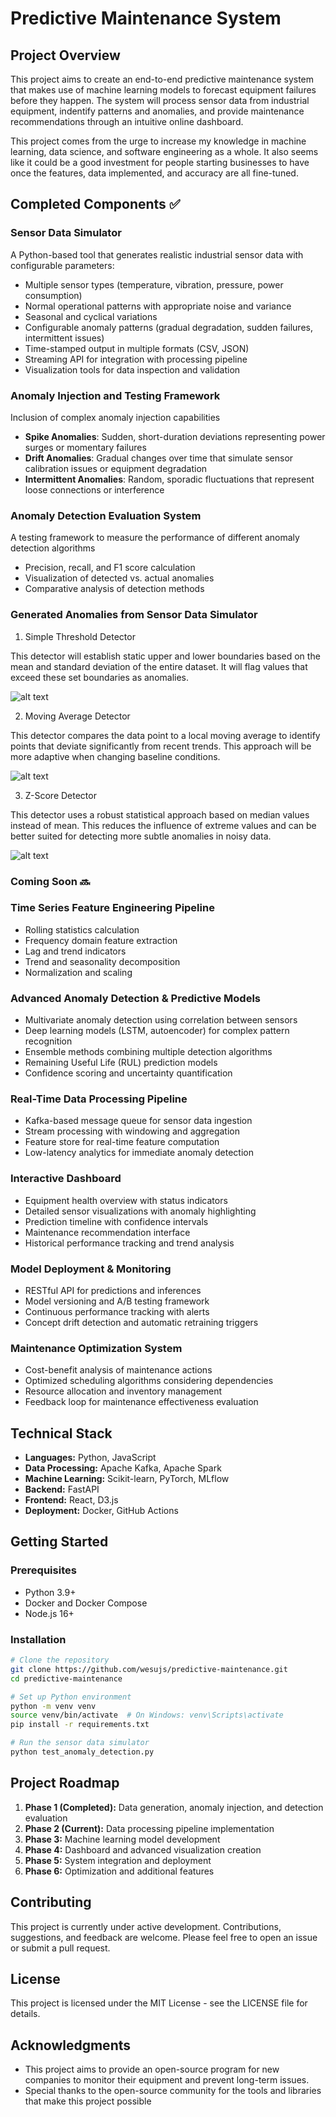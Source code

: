 # Predictive Maintenance System

## Project Overview

This project aims to create an end-to-end predictive maintenance system that makes use of machine learning models to forecast equipment failures before they happen. The system will process sensor data from industrial equipment, indentify patterns and anomalies, and provide maintenance recommendations through an intuitive online dashboard.

This project comes from the urge to increase my knowledge in machine learning, data science, and software engineering as a whole. It also seems like it could be a good investment for people starting businesses to have once the features, data implemented, and accuracy are all fine-tuned.

## Completed Components ✅

### Sensor Data Simulator
A Python-based tool that generates realistic industrial sensor data with configurable parameters:
- Multiple sensor types (temperature, vibration, pressure, power consumption)
- Normal operational patterns with appropriate noise and variance
- Seasonal and cyclical variations
- Configurable anomaly patterns (gradual degradation, sudden failures, intermittent issues)
- Time-stamped output in multiple formats (CSV, JSON)
- Streaming API for integration with processing pipeline
- Visualization tools for data inspection and validation

### Anomaly Injection and Testing Framework
Inclusion of complex anomaly injection capabilities
- **Spike Anomalies**: Sudden, short-duration deviations representing power surges or momentary failures
- **Drift Anomalies**: Gradual changes over time that simulate sensor calibration issues or equipment degradation
- **Intermittent Anomalies**: Random, sporadic fluctuations that represent loose connections or interference

### Anomaly Detection Evaluation System
A testing framework to measure the performance of different anomaly detection algorithms
- Precision, recall, and F1 score calculation
- Visualization of detected vs. actual anomalies
- Comparative analysis of detection methods

### Generated Anomalies from Sensor Data Simulator
1. Simple Threshold Detector

This detector will establish static upper and lower boundaries based on the mean and standard   deviation of the entire dataset. It will flag values that exceed these set boundaries as anomalies.

![alt text](https://cdn.discordapp.com/attachments/1051835950902288435/1354638520701947985/Figure_1.png?ex=67e604ef&is=67e4b36f&hm=a0fe1431e49d732076f3cd942d5b1a5b5771ffd34289d7e670b9b6a17fcf6968& "Simple Threshold Detector")

2. Moving Average Detector

This detector compares the data point to a local moving average to identify points that deviate significantly from recent trends. This approach will be more adaptive when changing baseline conditions.

![alt text](https://media.discordapp.net/attachments/1051835950902288435/1354638543951237151/Figure_2.png?ex=67e604f4&is=67e4b374&hm=d82b4a208efc94aa525cc5252389e051b4eaf31fed1a69572934db6ee9e94908&=&format=webp&quality=lossless&width=1610&height=858 "Moving Aveg Detector")

3. Z-Score Detector

This detector uses a robust statistical approach based on median values instead of mean. This reduces the influence of extreme values and can be better suited for detecting more subtle anomalies in noisy data.

![alt text](https://media.discordapp.net/attachments/1051835950902288435/1354638570698178570/Figure_3.png?ex=67e604fb&is=67e4b37b&hm=321e10a018b7823255f29c3f329dd0dcdfbc502fe32f950ca95ea0086b6d3b18&=&format=webp&quality=lossless&width=1610&height=858 "Z-Score Detector")
### Coming Soon 🔜

### Time Series Feature Engineering Pipeline
- Rolling statistics calculation
- Frequency domain feature extraction
- Lag and trend indicators
- Trend and seasonality decomposition
- Normalization and scaling

### Advanced Anomaly Detection & Predictive Models
- Multivariate anomaly detection using correlation between sensors
- Deep learning models (LSTM, autoencoder) for complex pattern recognition
- Ensemble methods combining multiple detection algorithms
- Remaining Useful Life (RUL) prediction models
- Confidence scoring and uncertainty quantification

### Real-Time Data Processing Pipeline
- Kafka-based message queue for sensor data ingestion
- Stream processing with windowing and aggregation
- Feature store for real-time feature computation
- Low-latency analytics for immediate anomaly detection

### Interactive Dashboard
- Equipment health overview with status indicators
- Detailed sensor visualizations with anomaly highlighting
- Prediction timeline with confidence intervals
- Maintenance recommendation interface
- Historical performance tracking and trend analysis

### Model Deployment & Monitoring
- RESTful API for predictions and inferences
- Model versioning and A/B testing framework
- Continuous performance tracking with alerts
- Concept drift detection and automatic retraining triggers

### Maintenance Optimization System
- Cost-benefit analysis of maintenance actions
- Optimized scheduling algorithms considering dependencies
- Resource allocation and inventory management
- Feedback loop for maintenance effectiveness evaluation

## Technical Stack

- **Languages:** Python, JavaScript
- **Data Processing:** Apache Kafka, Apache Spark
- **Machine Learning:** Scikit-learn, PyTorch, MLflow
- **Backend:** FastAPI
- **Frontend:** React, D3.js
- **Deployment:** Docker, GitHub Actions

## Getting Started

### Prerequisites
- Python 3.9+
- Docker and Docker Compose
- Node.js 16+

### Installation

```bash
# Clone the repository
git clone https://github.com/wesujs/predictive-maintenance.git
cd predictive-maintenance

# Set up Python environment
python -m venv venv
source venv/bin/activate  # On Windows: venv\Scripts\activate
pip install -r requirements.txt

# Run the sensor data simulator
python test_anomaly_detection.py
```

## Project Roadmap

1. **Phase 1 (Completed):** Data generation, anomaly injection, and detection evaluation
2. **Phase 2 (Current):** Data processing pipeline implementation
3. **Phase 3:** Machine learning model development
4. **Phase 4:** Dashboard and advanced visualization creation
5. **Phase 5:** System integration and deployment
6. **Phase 6:** Optimization and additional features

## Contributing

This project is currently under active development. Contributions, suggestions, and feedback are welcome. Please feel free to open an issue or submit a pull request.

## License

This project is licensed under the MIT License - see the LICENSE file for details.

## Acknowledgments

- This project aims to provide an open-source program for new companies to monitor their equipment and prevent long-term issues.
- Special thanks to the open-source community for the tools and libraries that make this project possible
